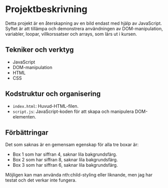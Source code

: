 # Projektbeskrivning

Detta projekt är en återskapning av en bild endast med hjälp av JavaScript. Syftet är att tillämpa och demonstrera användningen av DOM-manipulation, variabler, loopar, villkorssatser och arrays, som lärs ut i kursen.

## Tekniker och verktyg

- JavaScript
- DOM-manipulation
- HTML
- CSS

## Kodstruktur och organisering

- `index.html`: Huvud-HTML-filen.
- `script.js`: JavaScript-koden för att skapa och manipulera DOM-elementen.

## Förbättringar

Det som saknas är en gemensam egenskap för alla tre boxar är:
 - Box 1 som har siffran 4, saknar lila bakgrundsfärg.
 - Box 2 som har siffran 8, saknar lila bakgrundsfärg.
 - Box 3 som har siffran 6, saknar lila bakgrundsfärg.

Möjligen kan man använda nth:child-styling eller liknande, men jag har testat och det verkar inte fungera.

